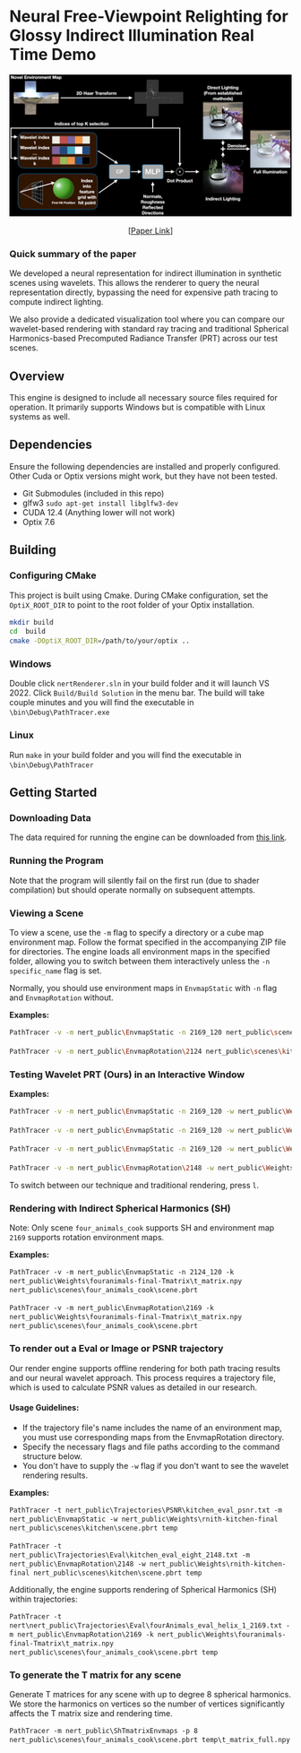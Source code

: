 # Neural Free-Viewpoint Relighting for Glossy Indirect Illumination Real Time Demo
![pipeline_image](./neural_wavelet_prt_pipeline.png)
<div style="text-align: center;">
  [<a href="https://arxiv.org/abs/2307.06335">Paper Link</a>]
</div>

### Quick summary of the paper
We developed a neural representation for indirect illumination in synthetic scenes using wavelets. This allows the renderer to query the neural representation directly, bypassing the need for expensive path tracing to compute indirect lighting.

We also provide a dedicated visualization tool where you can compare our wavelet-based rendering with standard ray tracing and traditional Spherical Harmonics-based Precomputed Radiance Transfer (PRT) across our test scenes.

## Overview
This engine is designed to include all necessary source files required for operation. It primarily supports Windows but is compatible with Linux systems as well.

## Dependencies
Ensure the following dependencies are installed and properly configured. Other Cuda or Optix versions might work, but they have not been tested.
- Git Submodules (included in this repo)
- glfw3 `sudo apt-get install libglfw3-dev`
- CUDA 12.4 (Anything lower will not work)
- Optix 7.6

## Building 
### Configuring CMake
This project is built using Cmake. During CMake configuration, set the `OptiX_ROOT_DIR` to point to the root folder of your Optix installation.
```bash
mkdir build
cd  build
cmake -DOptiX_ROOT_DIR=/path/to/your/optix ..
```

### Windows
Double click `nertRenderer.sln` in your build folder and it will launch VS 2022. Click `Build/Build Solution` in the menu bar. The build will take couple minutes and you will find the executable in `\bin\Debug\PathTracer.exe`

### Linux
Run `make` in your build folder and you will find the executable in `\bin\Debug\PathTracer`

## Getting Started

### Downloading Data
The data required for running the engine can be downloaded from [this link](https://drive.google.com/file/d/1kF7lhj779b6B20xxYruloe74wIXiGcdr/view?usp=sharing).

### Running the Program
Note that the program will silently fail on the first run (due to shader compilation) but should operate normally on subsequent attempts.

### Viewing a Scene
To view a scene, use the `-m` flag to specify a directory or a cube map environment map. Follow the format specified in the accompanying ZIP file for directories. The engine loads all environment maps in the specified folder, allowing you to switch between them interactively unless the `-n specific_name` flag is set.

Normally, you should use environment maps in `EnvmapStatic` with `-n` flag and `EnvmapRotation` without.

**Examples:**
```bash
PathTracer -v -m nert_public\EnvmapStatic -n 2169_120 nert_public\scenes\kitchen\scene.pbrt

PathTracer -v -m nert_public\EnvmapRotation\2124 nert_public\scenes\kitchen\scene.pbrt
```
### Testing Wavelet PRT (Ours) in an Interactive Window
**Examples:**
```bash
PathTracer -v -m nert_public\EnvmapStatic -n 2169_120 -w nert_public\Weights\rnith-kitchen-final nert_public\scenes\kitchen\scene.pbrt 

PathTracer -v -m nert_public\EnvmapStatic -n 2169_120 -w nert_public\Weights\rnith-armadillo-final nert_public\scenes\armadillo\scene.pbrt 

PathTracer -v -m nert_public\EnvmapStatic -n 2169_120 -w nert_public\Weights\rnith-fouranimals-final nert_public\scenes\four_animals_cook\scene.pbrt 

PathTracer -v -m nert_public\EnvmapRotation\2148 -w nert_public\Weights\rnith-kitchen-final nert_public\scenes\kitchen\scene.pbrt 
```
To switch between our technique and traditional rendering, press `l`.

### Rendering with Indirect Spherical Harmonics (SH)
Note: Only scene `four_animals_cook` supports SH and environment map `2169` supports rotation environment maps.

**Examples:**
```
PathTracer -v -m nert_public\EnvmapStatic -n 2124_120 -k nert_public\Weights\fouranimals-final-Tmatrix\t_matrix.npy nert_public\scenes\four_animals_cook\scene.pbrt

PathTracer -v -m nert_public\EnvmapRotation\2169 -k nert_public\Weights\fouranimals-final-Tmatrix\t_matrix.npy nert_public\scenes\four_animals_cook\scene.pbrt
```
### To render out a Eval or Image or PSNR trajectory
Our render engine supports offline rendering for both path tracing results and our neural wavelet approach. This process requires a trajectory file, which is used to calculate PSNR values as detailed in our research.

#### Usage Guidelines:

- If the trajectory file's name includes the name of an environment map, you must use corresponding maps from the EnvmapRotation directory.
- Specify the necessary flags and file paths according to the command structure below.
- You don't have to supply the `-w` flag if you don't want to see the wavelet rendering results.

**Examples:**
```
PathTracer -t nert_public\Trajectories\PSNR\kitchen_eval_psnr.txt -m nert_public\EnvmapStatic -w nert_public\Weights\rnith-kitchen-final nert_public\scenes\kitchen\scene.pbrt temp

PathTracer -t nert_public\Trajectories\Eval\kitchen_eval_eight_2148.txt -m nert_public\EnvmapRotation\2148 -w nert_public\Weights\rnith-kitchen-final nert_public\scenes\kitchen\scene.pbrt temp
```
Additionally, the engine supports rendering of Spherical Harmonics (SH) within trajectories:
```
PathTracer -t nert\nert_public\Trajectories\Eval\fourAnimals_eval_helix_1_2169.txt -m nert_public\EnvmapRotation\2169 -k nert_public\Weights\fouranimals-final-Tmatrix\t_matrix.npy nert_public\scenes\four_animals_cook\scene.pbrt temp
```
### To generate the T matrix for any scene
Generate T matrices for any scene with up to degree 8 spherical harmonics. We store the harmonics on vertices so the number of vertices significantly affects the T matrix size and rendering time.
```
PathTracer -m nert_public\ShTmatrixEnvmaps -p 8 nert_public\scenes\four_animals_cook\scene.pbrt temp\t_matrix_full.npy
```
